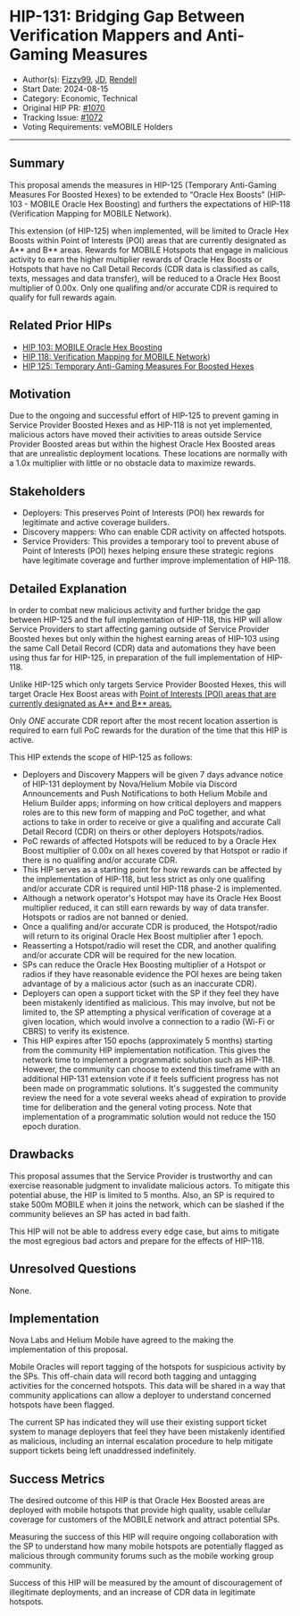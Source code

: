 # HIP-131: Bridging Gap Between Verification Mappers and Anti-Gaming Measures

- Author(s): [Fizzy99](https://github.com/mrfizzy99), [JD](https://github.com/bigbuffer), [Rendell](https://github.com/RendellD85)
- Start Date: 2024-08-15
- Category: Economic, Technical
- Original HIP PR: [#1070](https://github.com/helium/HIP/pull/1070)
- Tracking Issue: [#1072](https://github.com/helium/HIP/issues/1072)
- Voting Requirements: veMOBILE Holders

---

## Summary

This proposal amends the measures in HIP-125 (Temporary Anti-Gaming Measures For Boosted Hexes) to be extended to “Oracle Hex Boosts” (HIP-103 - MOBILE Oracle Hex Boosting) and furthers the expectations of HIP-118 (Verification Mapping for MOBILE Network). 

This extension (of HIP-125) when implemented, will be limited to Oracle Hex Boosts within Point of Interests (POI) areas that are currently designated as A** and B** areas. Rewards for MOBILE Hotspots that engage in malicious activity to earn the higher multiplier rewards of Oracle Hex Boosts or Hotspots that have no Call Detail Records (CDR data is classified as calls, texts, messages and data transfer), will be reduced to a Oracle Hex Boost multiplier of 0.00x. Only one qualifing and/or accurate CDR is required to qualify for full rewards again.

## Related Prior HIPs

* [HIP 103: MOBILE Oracle Hex Boosting](https://github.com/helium/HIP/blob/main/0103-oracle-hex-boosting.md)
* [HIP 118: Verification Mapping for MOBILE Network](https://github.com/helium/HIP/blob/main/0118-verification-mapping.md))
* [HIP 125: Temporary Anti-Gaming Measures For Boosted Hexes](https://github.com/helium/HIP/blob/main/0125-temporary-anti-gaming-measures-for-boosted-hexes.md)

## Motivation

Due to the ongoing and successful effort of HIP-125 to prevent gaming in Service Provider Boosted Hexes and as HIP-118 is not yet implemented, malicious actors have moved their activities to areas outside Service Provider Boosted areas but within the highest Oracle Hex Boosted areas that are unrealistic deployment locations. These locations are normally with a 1.0x multiplier with little or no obstacle data to maximize rewards. 

## Stakeholders

* Deployers: This preserves Point of Interests (POI) hex rewards for legitimate and active coverage builders.
* Discovery mappers: Who can enable CDR activity on affected hotspots.
* Service Providers: This provides a temporary tool to prevent abuse of Point of Interests (POI) hexes helping ensure these strategic regions have legitimate coverage and further improve implementation of HIP-118.

## Detailed Explanation

In order to combat new malicious activity and further bridge the gap between HIP-125 and the full implementation of HIP-118, this HIP will allow Service Providers to start affecting gaming outside of Service Provider Boosted hexes but only within the highest earning areas of HIP-103 using the same Call Detail Record (CDR) data and automations they have been using thus far for HIP-125, in preparation of the full implementation of HIP-118.

Unlike HIP-125 which only targets Service Provider Boosted Hexes, this will target Oracle Hex Boost areas with [Point of Interests (POI) areas that are currently designated as A** and B** areas.](https://github.com/helium/HIP/blob/main/0103-oracle-hex-boosting.md#detailed-explanation) 

Only *ONE* accurate CDR report after the most recent location assertion is required to earn full PoC rewards for the duration of the time that this HIP is active.

This HIP extends the scope of HIP-125 as follows:
- Deployers and Discovery Mappers will be given 7 days advance notice of HIP-131 deployment by Nova/Helium Mobile via Discord Announcements and Push Notifications to both Helium Mobile and Helium Builder apps; informing on how critical deployers and mappers roles are to this new form of mapping and PoC together, and what actions to take in order to receive or give a qualifing and accurate Call Detail Record (CDR) on theirs or other deployers Hotspots/radios. 
- PoC rewards of affected Hotspots will be reduced to by a Oracle Hex Boost multiplier of 0.00x on all hexes covered by that Hotspot or radio if there is no qualifing and/or accurate CDR. 
- This HIP serves as a starting point for how rewards can be affected by the implementation of HIP-118, but less strict as only one qualifing and/or accurate CDR is required until HIP-118 phase-2 is implemented. 
- Although a network operator's Hotspot may have its Oracle Hex Boost multiplier reduced, it can still earn rewards by way of data transfer.  Hotspots or radios are not banned or denied.
- Once a qualifing and/or accurate CDR is produced, the Hotspot/radio will return to its original Oracle Hex Boost multiplier after 1 epoch.
- Reasserting a Hotspot/radio will reset the CDR, and another qualifing and/or accurate CDR will be required for the new location.
- SPs can reduce the Oracle Hex Boosting multiplier of a Hotspot or radios if they have reasonable evidence the POI hexes are being taken advantage of by a malicious actor (such as an inaccurate CDR).
- Deployers can open a support ticket with the SP if they feel they have been mistakenly identified as malicious. This may involve, but not be limited to, the SP attempting a physical verification of coverage at a given location, which would involve a connection to a radio (Wi-Fi or CBRS) to verify its existence. 
- This HIP expires after 150 epochs (approximately 5 months) starting from the community HIP implementation notification. This gives the network time to implement a programmatic solution such as HIP-118.  However, the community can choose to extend this timeframe with an additional HIP-131 extension vote if it feels sufficient progress has not been made on programmatic solutions.  It's suggested the community review the need for a vote several weeks ahead of expiration to provide time for deliberation and the general voting process.  Note that implementation of a programmatic solution would not reduce the 150 epoch duration.

## Drawbacks

This proposal assumes that the Service Provider is trustworthy and can exercise reasonable judgment to invalidate malicious actors. To mitigate this potential abuse, the HIP is limited to 5 months.  Also, an SP is required to stake 500m MOBILE when it joins the network, which can be slashed if the community believes an SP has acted in bad faith.

This HIP will not be able to address every edge case, but aims to mitigate the most egregious bad actors and prepare for the effects of HIP-118.

## Unresolved Questions

None.

## Implementation

Nova Labs and Helium Mobile have agreed to the making the implementation of this proposal. 

Mobile Oracles will report tagging of the hotspots for suspicious activity by the SPs.  This off-chain data will record both tagging and untagging activities for the concerned hotspots. This data will be shared in a way that community applications can allow a deployer to understand concerned hotspots have been flagged.

The current SP has indicated they will use their existing support ticket system to manage deployers that feel they have been mistakenly identified as malicious, including an internal escalation procedure to help mitigate support tickets being left unaddressed indefinitely.

## Success Metrics

The desired outcome of this HIP is that Oracle Hex Boosted areas are deployed with mobile hotspots that provide high quality, usable cellular coverage for customers of the MOBILE network and attract potential SPs.

Measuring the success of this HIP will require ongoing collaboration with the SP to understand how many mobile hotspots are potentially flagged as malicious through community forums such as the mobile working group community.

Success of this HIP will be measured by the amount of discouragement of illegitimate deployments, and an increase of CDR data in legitimate hotspots.
